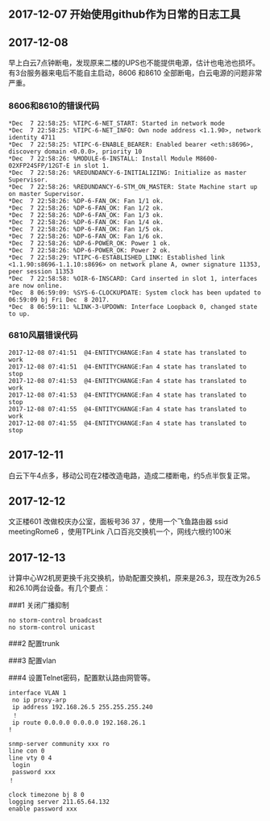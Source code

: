 ## 2017-12-07  开始使用github作为日常的日志工具

## 2017-12-08
  
早上白云7点钟断电，发现原来二楼的UPS也不能提供电源，估计也电池也损坏。有3台服务器来电后不能自主启动，8606 和8610 全部断电，白云电源的问题非常严重。

### 8606和8610的错误代码
```
*Dec  7 22:58:25: %TIPC-6-NET_START: Started in network mode
*Dec  7 22:58:25: %TIPC-6-NET_INFO: Own node address <1.1.90>, network identity 4711
*Dec  7 22:58:25: %TIPC-6-ENABLE_BEARER: Enabled bearer <eth:s8696>, discovery domain <0.0.0>, priority 10
*Dec  7 22:58:26: %MODULE-6-INSTALL: Install Module M8600-02XFP24SFP/12GT-E in slot 1.
*Dec  7 22:58:26: %REDUNDANCY-6-INITIALIZING: Initialize as master Supervisor.
*Dec  7 22:58:26: %REDUNDANCY-6-STM_ON_MASTER: State Machine start up on master Supervisor.
*Dec  7 22:58:26: %DP-6-FAN_OK: Fan 1/1 ok.
*Dec  7 22:58:26: %DP-6-FAN_OK: Fan 1/2 ok.
*Dec  7 22:58:26: %DP-6-FAN_OK: Fan 1/3 ok.
*Dec  7 22:58:26: %DP-6-FAN_OK: Fan 1/4 ok.
*Dec  7 22:58:26: %DP-6-FAN_OK: Fan 1/5 ok.
*Dec  7 22:58:26: %DP-6-FAN_OK: Fan 1/6 ok.
*Dec  7 22:58:26: %DP-6-POWER_OK: Power 1 ok.
*Dec  7 22:58:26: %DP-6-POWER_OK: Power 2 ok.
*Dec  7 22:58:29: %TIPC-6-ESTABLISHED_LINK: Established link <1.1.90:s8696-1.1.10:s8696> on network plane A, owner signature 11353, peer session 11353
*Dec  7 22:58:58: %OIR-6-INSCARD: Card inserted in slot 1, interfaces are now online.
*Dec  8 06:59:09: %SYS-6-CLOCKUPDATE: System clock has been updated to 06:59:09 bj Fri Dec  8 2017.
*Dec  8 06:59:11: %LINK-3-UPDOWN: Interface Loopback 0, changed state to up.
```
### 6810风扇错误代码
```
2017-12-08 07:41:51  @4-ENTITYCHANGE:Fan 4 state has translated to work
2017-12-08 07:41:51  @4-ENTITYCHANGE:Fan 4 state has translated to stop
2017-12-08 07:41:53  @4-ENTITYCHANGE:Fan 4 state has translated to work
2017-12-08 07:41:53  @4-ENTITYCHANGE:Fan 4 state has translated to stop
2017-12-08 07:41:55  @4-ENTITYCHANGE:Fan 4 state has translated to work
2017-12-08 07:41:55  @4-ENTITYCHANGE:Fan 4 state has translated to stop
```
		 
## 2017-12-11
白云下午4点多，移动公司在2楼改造电路，造成二楼断电，约5点半恢复正常。

## 2017-12-12
文正楼601 改做校庆办公室，面板号36 37 ，使用一个飞鱼路由器 ssid meetingRome6 ，使用TPLink 八口百兆交换机一个，网线六根约100米

## 2017-12-13
计算中心W2机房更换千兆交换机，协助配置交换机，原来是26.3，现在改为26.5和26.10两台设备。有几个要点：

###1 关闭广播抑制
```
no storm-control broadcast
no storm-control unicast	
```
###2 配置trunk 

###3 配置vlan

###4 设置Telnet密码，配置默认路由网管等。

```
interface VLAN 1
 no ip proxy-arp
 ip address 192.168.26.5 255.255.255.240
 ！
 ip route 0.0.0.0 0.0.0.0 192.168.26.1
!

snmp-server community xxx ro 
line con 0
line vty 0 4
 login
 password xxx
！

clock timezone bj 8 0
logging server 211.65.64.132
enable password xxx
```  
